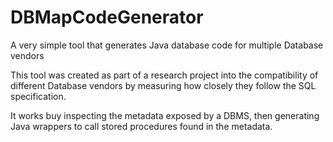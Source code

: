 # DBMapCodeGenerator
A very simple tool that generates Java database code for multiple Database vendors

This tool was created as part of a research project into the compatibility of different Database vendors by measuring how closely they follow the SQL specification.

It works buy inspecting the metadata exposed by a DBMS, then generating Java wrappers to call stored procedures found in the metadata.
